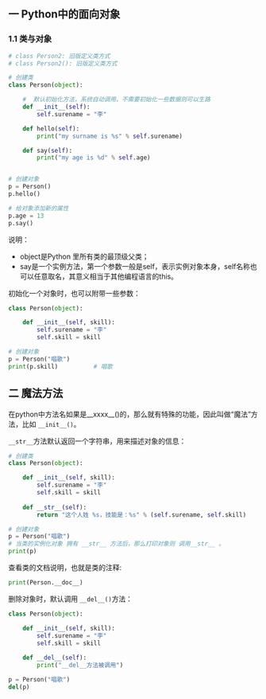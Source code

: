 ## 一 Python中的面向对象

### 1.1 类与对象

```py
# class Person2: 旧版定义类方式
# class Person2(): 旧版定义类方式

# 创建类
class Person(object):

    #  默认初始化方法，系统自动调用，不需要初始化一些数据则可以生路
    def __init__(self):    
        self.surename = "李"

    def hello(self):
        print("my surname is %s" % self.surename)

    def say(self):
        print("my age is %d" % self.age)


# 创建对象
p = Person()
p.hello()

# 给对象添加新的属性
p.age = 13
p.say()
```

说明：
- object是Python 里所有类的最顶级父类；
- say是一个实例方法，第一个参数一般是self，表示实例对象本身，self名称也可以任意取名，其意义相当于其他编程语言的this。  

初始化一个对象时，也可以附带一些参数：
```py
class Person(object):

    def __init__(self, skill):    
        self.surename = "李"
        self.skill = skill

# 创建对象
p = Person("唱歌")
print(p.skill)          # 唱歌
```

## 二 魔法方法

在python中方法名如果是__xxxx__()的，那么就有特殊的功能，因此叫做“魔法”方法，比如 `__init__()`。  

`__str__`方法默认返回一个字符串，用来描述对象的信息：
```py
# 创建类
class Person(object):

    def __init__(self, skill):    
        self.surename = "李"
        self.skill = skill
    
    def __str__(self):
        return "这个人姓 %s，技能是：%s" % (self.surename, self.skill)

# 创建对象
p = Person("唱歌")
# 当类的实例化对象 拥有 __str__ 方法后，那么打印对象则 调用__str__ 。
print(p)
```

查看类的文档说明，也就是类的注释:
```py
print(Person.__doc__)
```

删除对象时，默认调用 `__del__()`方法：
```py
class Person(object):

    def __init__(self, skill):    
        self.surename = "李"
        self.skill = skill
    
    def __del__(self):
        print("__del__方法被调用")

p = Person("唱歌")
del(p)
```